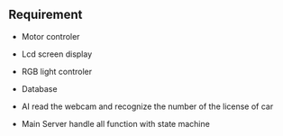 ## Requirement

* Motor controler

* Lcd screen display

* RGB light controler

* Database 

* AI read the webcam and recognize the number of the license of car

* Main Server handle all function with state machine